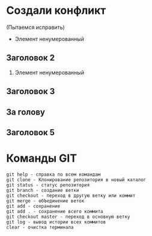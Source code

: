 
# Создали конфликт

   (Пытаемся исправить)

* Элемент ненумерованный

## Заголовок 2

1. Элемент ненумерованный

## Заголовок 3

## За голову

## Заголовок 5

# Команды GIT

    git help - справка по всем командам
    git clone - Клонирование репозитория в новый каталог
    git status - статус репозитория
    git branch - создание ветки
    git checkout - переход в другую ветку или коммит
    git merge - обЪединение веток
    git add - сохранение
    git add . - сохранение всего коммита
    git checkout master - переход в основную ветку
    git log - вывод истории всех коммитов
    clear - очистка терминала
